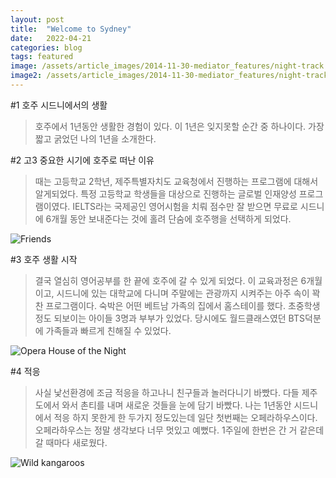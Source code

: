 ```yaml
---
layout: post
title:  "Welcome to Sydney"
date:   2022-04-21
categories: blog
tags: featured
image: /assets/article_images/2014-11-30-mediator_features/night-track.JPG
image2: /assets/article_images/2014-11-30-mediator_features/night-track-mobile.JPG
---
```

#1 호주 시드니에서의 생활

>호주에서 1년동안 생활한 경험이 있다. 이 1년은 잊지못할 순간 중 하나이다. 가장 짧고 굵었던 나의 1년을 소개한다.

#2 고3 중요한 시기에 호주로 떠난 이유

>때는 고등학교 2학년, 제주특별자치도 교육청에서 진행하는 프로그램에 대해서 알게되었다. 특정 고등학교 학생들을 대상으로 진행하는 글로벌 인재양성 프로그램이였다. IELTS라는 국제공인 영어시험을 치뤄 점수만 잘 받으면 무료로 시드니에 6개월 동안 보내준다는 것에 홀려 단숨에 호주행을 선택하게 되었다.

![Friends](https://user-images.githubusercontent.com/81068669/164627248-0057271f-f10a-48e6-b0c6-826d0a71419d.jpg)

#3 호주 생활 시작

>결국 열심히 영어공부를 한 끝에 호주에 갈 수 있게 되었다. 이 교육과정은 6개월이고, 시드니에 있는 대학교에 다니며 주말에는 관광까지 시켜주는 아주 속이 꽉찬 프로그램이다. 숙박은 어떤 베트남 가족의 집에서 홈스테이를 했다. 초중학생 정도 되보이는 아이들 3명과 부부가 있었다. 당시에도 월드클래스였던 BTS덕분에 가족들과 빠르게 친해질 수 있었다. 

![Opera House of the Night](https://user-images.githubusercontent.com/81068669/164626603-f11c0cb8-c5de-4c8c-bb73-40eea39da808.jpg)

#4 적응

>사실  낯선환경에 조금 적응을 하고나니 친구들과 놀러다니기 바빴다. 다들 제주도에서 와서 촌티를 내며 새로운 것들을 눈에 담기 바빴다. 나는 1년동안 시드니에서 적응 하지 못한게 한 두가지 정도있는데 일단 첫번째는 오페라하우스이다. 오페라하우스는 정말 생각보다 너무 멋있고 예뻤다. 1주일에 한번은 간 거 같은데 갈 때마다 새로웠다. 

![Wild kangaroos](https://user-images.githubusercontent.com/81068669/164628211-c1c085ad-7334-4c76-a1bf-ad5712a31174.jpg)